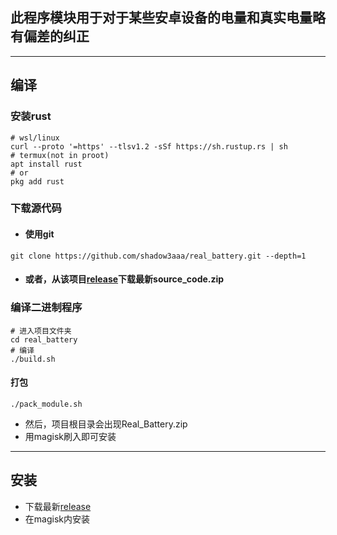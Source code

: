 ## 此程序模块用于对于某些安卓设备的电量和真实电量略有偏差的纠正
___
## 编译
### 安装rust
```
# wsl/linux
curl --proto '=https' --tlsv1.2 -sSf https://sh.rustup.rs | sh
# termux(not in proot)
apt install rust
# or
pkg add rust
```
### 下载源代码
* #### 使用git
```
git clone https://github.com/shadow3aaa/real_battery.git --depth=1
```
* #### 或者，从该项目[release](https://github.com/shadow3aaa/real_battery/releases)下载最新source_code.zip
### 编译二进制程序
```
# 进入项目文件夹
cd real_battery
# 编译
./build.sh
```
#### 打包
```
./pack_module.sh
```
* 然后，项目根目录会出现Real_Battery.zip
* 用magisk刷入即可安装
___
## 安装
* 下载最新[release](https://github.com/shadow3aaa/real_battery/releases)
* 在magisk内安装